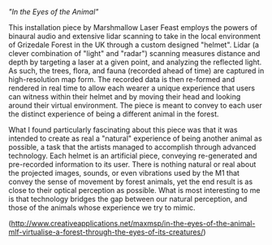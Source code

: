 *"In the Eyes of the Animal"*

This installation piece by Marshmallow Laser Feast employs the powers of binaural audio and extensive lidar scanning to take in
the local environment of Grizedale Forest in the UK through a custom designed "helmet". Lidar (a clever combination of "light" and "radar") scanning measures distance and depth by targeting a laser at a given point, and analyzing the reflected light.
As such, the trees, flora, and fauna (recorded ahead of time) are captured in high-resolution map form. The recorded data is then 
re-formed and rendered in real time to allow each wearer a unique experience that users can witness within their helmet and by moving their head and looking around
their virtual environment. The piece is meant to convey to each user the distinct experience of being a different animal in the forest.

What I found particularly fascinating about this piece was that it was intended to create as real a "natural" experience of being another animal
as possible, a task that the artists managed to accomplish through advanced technology. Each helmet is an artificial piece, conveying re-generated 
and pre-recorded information to its user. There is nothing natural or real about the projected images, sounds, or even vibrations used by the M1 
that convey the sense of movement by forest animals, yet the end result is as close to their optical perception as possible. What is most interesting to me
is that technology bridges the gap between our natural perception, and those of the animals whose experience we try to mimic.

(http://www.creativeapplications.net/maxmsp/in-the-eyes-of-the-animal-mlf-virtualise-a-forest-through-the-eyes-of-its-creatures/)
